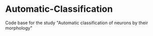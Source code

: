 # Automatic-Classification
Code base for the study "Automatic classification of neurons by their morphology"
